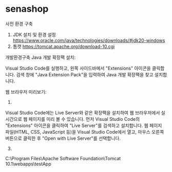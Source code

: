 # senashop
사전 환경 구축
1. JDK 설치 및 환경 설정
   https://www.oracle.com/java/technologies/downloads/#jdk20-windows
2. 톰캣
   https://tomcat.apache.org/download-10.cgi

개발환경구축
Java 개발 확장팩 설치:

Visual Studio Code를 실행하고, 왼쪽 사이드바에서 "Extensions" 아이콘을 클릭합니다.
검색 창에 "Java Extension Pack"을 입력하여 Java 개발 확장팩을 찾고 설치합니다.

웹 브라우저 미리보기:

1.
Visual Studio Code에는 Live Server와 같은 확장팩을 설치하여 웹 브라우저에서 실시간으로 웹 페이지를 미리 볼 수 있습니다.
먼저 Visual Studio Code의 "Extensions" 아이콘을 클릭하여 "Live Server"를 검색하고 설치합니다.
웹 페이지 파일(HTML, CSS, JavaScript 등)을 Visual Studio Code에서 열고, 마우스 오른쪽 버튼으로 클릭한 후 "Open with Live Server"를 선택합니다.

3.
C:\Program Files\Apache Software Foundation\Tomcat 10.1\webapps\testApp
